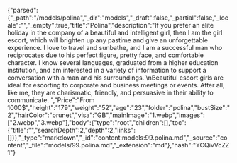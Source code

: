 {"parsed":{"_path":"/models/polina","_dir":"models","_draft":false,"_partial":false,"_locale":"","_empty":true,"title":"Polina","description":"If you prefer an elite holiday in the company of a beautiful and intelligent girl, then I am the girl escort, which will brighten up any pastime and give an unforgettable experience. I love to travel and sunbathe, and I am a successful man who reciprocates due to his perfect figure, pretty face, and comfortable character. I know several languages, graduated from a higher education institution, and am interested in a variety of information to support a conversation with a man and his surroundings.   \nBeautiful escort girls are ideal for escorting to corporate and business meetings or events. After all, like me, they are charismatic, friendly, and persuasive in their ability to communicate. ","Price":"From 1000$","height":"179","weight":"52","age":"23","folder":"polina","bustSize":"2","hairColor":"brunet","visa":"GB","mainImage":"1.webp","images":["2.webp","3.webp"],"body":{"type":"root","children":[],"toc":{"title":"","searchDepth":2,"depth":2,"links":[]}},"_type":"markdown","_id":"content:models:99.polina.md","_source":"content","_file":"models/99.polina.md","_extension":"md"},"hash":"YCQivVcZZ1"}